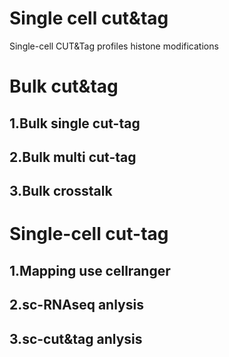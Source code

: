 # Single cell cut&tag
 Single-cell CUT&Tag profiles histone modifications 
# Bulk cut&tag
## 1.Bulk single cut-tag
## 2.Bulk multi cut-tag
## 3.Bulk crosstalk
# Single-cell cut-tag
## 1.Mapping use cellranger
## 2.sc-RNAseq anlysis
## 3.sc-cut&tag anlysis


